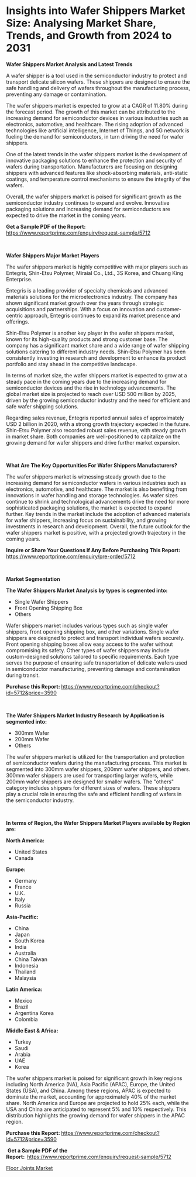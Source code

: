 <p><h1>Insights into Wafer Shippers Market Size: Analysing Market Share, Trends, and Growth from 2024 to 2031</h1></p><p><strong>Wafer Shippers Market Analysis and Latest Trends</strong></p>
<p><p>A wafer shipper is a tool used in the semiconductor industry to protect and transport delicate silicon wafers. These shippers are designed to ensure the safe handling and delivery of wafers throughout the manufacturing process, preventing any damage or contamination.</p><p>The wafer shippers market is expected to grow at a CAGR of 11.80% during the forecast period. The growth of this market can be attributed to the increasing demand for semiconductor devices in various industries such as electronics, automotive, and healthcare. The rising adoption of advanced technologies like artificial intelligence, Internet of Things, and 5G network is fueling the demand for semiconductors, in turn driving the need for wafer shippers.</p><p>One of the latest trends in the wafer shippers market is the development of innovative packaging solutions to enhance the protection and security of wafers during transportation. Manufacturers are focusing on designing shippers with advanced features like shock-absorbing materials, anti-static coatings, and temperature control mechanisms to ensure the integrity of the wafers.</p><p>Overall, the wafer shippers market is poised for significant growth as the semiconductor industry continues to expand and evolve. Innovative packaging solutions and increasing demand for semiconductors are expected to drive the market in the coming years.</p></p>
<p><strong>Get a Sample PDF of the Report:&nbsp;</strong> <a href="https://www.reportprime.com/enquiry/request-sample/5712">https://www.reportprime.com/enquiry/request-sample/5712</a></p>
<p>&nbsp;</p>
<p><strong>Wafer Shippers Major Market Players</strong></p>
<p><p>The wafer shippers market is highly competitive with major players such as Entegris, Shin-Etsu Polymer, Miraial Co., Ltd., 3S Korea, and Chuang King Enterprise. </p><p>Entegris is a leading provider of specialty chemicals and advanced materials solutions for the microelectronics industry. The company has shown significant market growth over the years through strategic acquisitions and partnerships. With a focus on innovation and customer-centric approach, Entegris continues to expand its market presence and offerings.</p><p>Shin-Etsu Polymer is another key player in the wafer shippers market, known for its high-quality products and strong customer base. The company has a significant market share and a wide range of wafer shipping solutions catering to different industry needs. Shin-Etsu Polymer has been consistently investing in research and development to enhance its product portfolio and stay ahead in the competitive landscape.</p><p>In terms of market size, the wafer shippers market is expected to grow at a steady pace in the coming years due to the increasing demand for semiconductor devices and the rise in technology advancements. The global market size is projected to reach over USD 500 million by 2025, driven by the growing semiconductor industry and the need for efficient and safe wafer shipping solutions.</p><p>Regarding sales revenue, Entegris reported annual sales of approximately USD 2 billion in 2020, with a strong growth trajectory expected in the future. Shin-Etsu Polymer also recorded robust sales revenue, with steady growth in market share. Both companies are well-positioned to capitalize on the growing demand for wafer shippers and drive further market expansion.</p></p>
<p>&nbsp;</p>
<p><strong>What Are The Key Opportunities For Wafer Shippers Manufacturers?</strong></p>
<p><p>The wafer shippers market is witnessing steady growth due to the increasing demand for semiconductor wafers in various industries such as electronics, automotive, and healthcare. The market is also benefiting from innovations in wafer handling and storage technologies. As wafer sizes continue to shrink and technological advancements drive the need for more sophisticated packaging solutions, the market is expected to expand further. Key trends in the market include the adoption of advanced materials for wafer shippers, increasing focus on sustainability, and growing investments in research and development. Overall, the future outlook for the wafer shippers market is positive, with a projected growth trajectory in the coming years.</p></p>
<p><strong>Inquire or Share Your Questions If Any Before Purchasing This Report:</strong> <a href="https://www.reportprime.com/enquiry/pre-order/5712">https://www.reportprime.com/enquiry/pre-order/5712</a></p>
<p>&nbsp;</p>
<p><strong>Market Segmentation</strong></p>
<p><strong>The Wafer Shippers Market Analysis by types is segmented into:</strong></p>
<p><ul><li>Single Wafer Shippers</li><li>Front Opening Shipping Box</li><li>Others</li></ul></p>
<p><p>Wafer shippers market includes various types such as single wafer shippers, front opening shipping box, and other variations. Single wafer shippers are designed to protect and transport individual wafers securely. Front opening shipping boxes allow easy access to the wafer without compromising its safety. Other types of wafer shippers may include custom-designed solutions tailored to specific requirements. Each type serves the purpose of ensuring safe transportation of delicate wafers used in semiconductor manufacturing, preventing damage and contamination during transit.</p></p>
<p><strong>Purchase this Report:&nbsp;</strong><a href="https://www.reportprime.com/checkout?id=5712&price=3590">https://www.reportprime.com/checkout?id=5712&price=3590</a></p>
<p>&nbsp;</p>
<p><strong>The Wafer Shippers Market Industry Research by Application is segmented into:</strong></p>
<p><ul><li>300mm Wafer</li><li>200mm Wafer</li><li>Others</li></ul></p>
<p><p>The wafer shippers market is utilized for the transportation and protection of semiconductor wafers during the manufacturing process. This market is segmented into 300mm wafer shippers, 200mm wafer shippers, and others. 300mm wafer shippers are used for transporting larger wafers, while 200mm wafer shippers are designed for smaller wafers. The "others" category includes shippers for different sizes of wafers. These shippers play a crucial role in ensuring the safe and efficient handling of wafers in the semiconductor industry.</p></p>
<p>&nbsp;</p>
<p><strong>In terms of Region, the Wafer Shippers Market Players available by Region are:</strong></p>
<p>
    <p> <strong> North America: </strong>
        <ul>
            <li>United States</li>
            <li>Canada</li>
        </ul>
        </p> 
    <p> <strong> Europe: </strong>
        <ul>
            <li>Germany</li>
            <li>France</li>
            <li>U.K.</li>
            <li>Italy</li>
            <li>Russia</li>
        </ul>
        </p> 
    <p> <strong> Asia-Pacific: </strong>
        <ul>
            <li>China</li>
            <li>Japan</li>
            <li>South Korea</li>
            <li>India</li>
            <li>Australia</li>
            <li>China Taiwan</li>
            <li>Indonesia</li>
            <li>Thailand</li>
            <li>Malaysia</li>
        </ul>
        </p> 
    <p> <strong> Latin America: </strong>
        <ul>
            <li>Mexico</li>
            <li>Brazil</li>
            <li>Argentina Korea</li>
            <li>Colombia</li>
        </ul>
        </p> 
    <p> <strong> Middle East & Africa: </strong>
        <ul>
            <li>Turkey</li>
            <li>Saudi</li>
            <li>Arabia</li>
            <li>UAE</li>
            <li>Korea</li>
        </ul>
    </p>
    </p>
<p><p>The wafer shippers market is poised for significant growth in key regions including North America (NA), Asia Pacific (APAC), Europe, the United States (USA), and China. Among these regions, APAC is expected to dominate the market, accounting for approximately 40% of the market share. North America and Europe are projected to hold 25% each, while the USA and China are anticipated to represent 5% and 10% respectively. This distribution highlights the growing demand for wafer shippers in the APAC region.</p></p>
<p><strong>Purchase this Report: </strong><a href="https://www.reportprime.com/checkout?id=5712&price=3590">https://www.reportprime.com/checkout?id=5712&price=3590</a></p>
<p>&nbsp;<strong>Get a Sample PDF of the Report:&nbsp;&nbsp;</strong><a href="https://www.reportprime.com/enquiry/request-sample/5712">https://www.reportprime.com/enquiry/request-sample/5712</a></p>
<p><strong></strong></p>
<p><p><a href="https://noble-drawer-34c.notion.site/Floor-Joints-Market-Size-Share-Trends-Analysis-Report-By-Material-By-Type-By-End-user-By-Regio-29d590d9a1c54708b7848e90d480a1c2">Floor Joints Market</a></p></p>